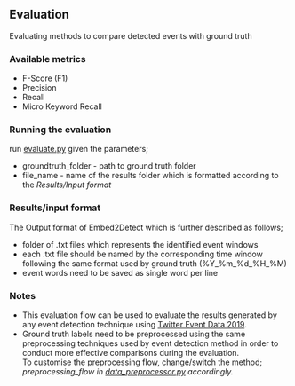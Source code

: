 ## Evaluation
Evaluating methods to compare detected events with ground truth

### Available metrics
- F-Score (F1)
- Precision
- Recall
- Micro Keyword Recall

### Running the evaluation
run [evaluate.py](https://github.com/HHansi/Embed2Detect/blob/master/experiments/twitter_event_data_2019/evaluation/evaluate.py) 
given the parameters;
- groundtruth_folder - path to ground truth folder
- file_name - name of the results folder which is formatted according to the <em>Results/Input format</em>

### Results/input format
The Output format of Embed2Detect which is further described as follows;
- folder of .txt files which represents the identified event windows
- each .txt file should be named by the corresponding time window following the same format used by ground truth (%Y_%m_%d_%H_%M)
- event words need to be saved as single word per line

### Notes
- This evaluation flow can be used to evaluate the results generated by any event detection technique using 
[Twitter Event Data 2019](https://github.com/HHansi/Twitter-Event-Data-2019). <br>
- Ground truth labels need to be preprocessed using the same preprocessing techniques used by event detection method in 
order to conduct more effective comparisons during the evaluation. <br>
To customise the preprocessing flow, change/switch the method; <em>preprocessing_flow<em> in 
[data_preprocessor.py](https://github.com/HHansi/Embed2Detect/blob/master/data_analysis/data_preprocessor.py) accordingly.
